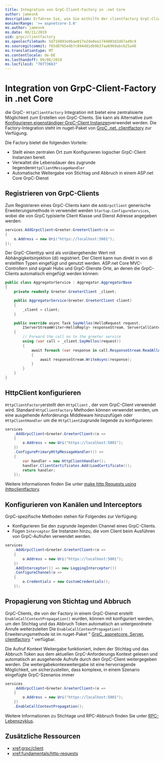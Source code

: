 ```yaml
---
title: Integration von GrpC-Client-Factory in .net Core
author: jamesnk
description: Erfahren Sie, wie Sie mithilfe der clientfactory GrpC-Clients erstellen.
monikerRange: '>= aspnetcore-3.0'
ms.author: jamesnk
ms.date: 08/21/2019
uid: grpc/clientfactory
ms.openlocfilehash: 5d719893e96ae017e2de0ee1744003d2d67a49c9
ms.sourcegitcommit: f65d8765e4b7c894481db9b37aa6969abc625a48
ms.translationtype: MT
ms.contentlocale: de-DE
ms.lasthandoff: 09/06/2019
ms.locfileid: "70773663"
---
```

# <a name="grpc-client-factory-integration-in-net-core"></a>Integration von GrpC-Client-Factory in .net Core

die GrpC- `HttpClientFactory` Integration mit bietet eine zentralisierte Möglichkeit zum Erstellen von GrpC-Clients. Sie kann als Alternative zum [Konfigurieren eigenständiger GrpC-Client Instanzen](xref:grpc/client)verwendet werden. Die Factory-Integration steht im nuget-Paket von [GrpC .net. clientfactory](https://www.nuget.org/packages/Grpc.Net.ClientFactory) zur Verfügung.

Die Factory bietet die folgenden Vorteile:

* Stellt einen zentralen Ort zum Konfigurieren logischer GrpC-Client Instanzen bereit.
* Verwaltet die Lebensdauer des zugrunde liegenden`HttpClientMessageHandler`
* Automatische Weitergabe von Stichtag und Abbruch in einem ASP.net Core GrpC-Dienst

## <a name="register-grpc-clients"></a>Registrieren von GrpC-Clients

Zum Registrieren eines GrpC-Clients kann die `AddGrpcClient` generische Erweiterungsmethode in verwendet werden `Startup.ConfigureServices`, wobei die von GrpC typisierte Client Klasse und Dienst Adresse angegeben werden:

```csharp
services.AddGrpcClient<Greeter.GreeterClient>(o =>
{
    o.Address = new Uri("https://localhost:5001");
});
```

Der GrpC-Clienttyp wird als vorübergehender Wert mit Abhängigkeitsinjektion (di) registriert. Der Client kann nun direkt in von di erstellten Typen eingefügt und genutzt werden. ASP.net Core MVC-Controllern sind signalr Hubs und GrpC-Dienste Orte, an denen die GrpC-Clients automatisch eingefügt werden können:

```csharp
public class AggregatorService : Aggregator.AggregatorBase
{
    private readonly Greeter.GreeterClient _client;

    public AggregatorService(Greeter.GreeterClient client)
    {
        _client = client;
    }

    public override async Task SayHellos(HelloRequest request,
        IServerStreamWriter<HelloReply> responseStream, ServerCallContext context)
    {
        // Forward the call on to the greeter service
        using (var call = _client.SayHellos(request))
        {
            await foreach (var response in call.ResponseStream.ReadAllAsync())
            {
                await responseStream.WriteAsync(response);
            }
        }
    }
}
```

## <a name="configure-httpclient"></a>HttpClient konfigurieren

`HttpClientFactory`erstellt den `HttpClient` , der vom GrpC-Client verwendet wird. Standard `HttpClientFactory` Methoden können verwendet werden, um eine ausgehende Anforderungs Middleware hinzuzufügen oder `HttpClientHandler` um die `HttpClient`zugrunde liegende zu konfigurieren:

```csharp
services
    .AddGrpcClient<Greeter.GreeterClient>(o =>
    {
        o.Address = new Uri("https://localhost:5001");
    })
    .ConfigurePrimaryHttpMessageHandler(() =>
    {
        var handler = new HttpClientHandler();
        handler.ClientCertificates.Add(LoadCertificate());
        return handler;
    });
```

Weitere Informationen finden Sie unter [make http Requests using ihttpclientfactory](xref:fundamentals/http-requests).

## <a name="configure-channel-and-interceptors"></a>Konfigurieren von Kanälen und Interceptors

GrpC-spezifische Methoden stehen für Folgendes zur Verfügung:

* Konfigurieren Sie den zugrunde liegenden Channel eines GrpC-Clients.
* Fügen `Interceptor` Sie Instanzen hinzu, die vom Client beim Ausführen von GrpC-Aufrufen verwendet werden.

```csharp
services
    .AddGrpcClient<Greeter.GreeterClient>(o =>
    {
        o.Address = new Uri("https://localhost:5001");
    })
    .AddInterceptor(() => new LoggingInterceptor())
    .ConfigureChannel(o =>
    {
        o.Credentials = new CustomCredentials();
    });
```

## <a name="deadline-and-cancellation-propagation"></a>Propagierung von Stichtag und Abbruch

GrpC-Clients, die von der Factory in einem GrpC-Dienst erstellt `EnableCallContextPropagation()` wurden, können mit konfiguriert werden, um den Stichtag und das Abbruch Token automatisch an untergeordnete Anrufe weiterzuleiten Die `EnableCallContextPropagation()` Erweiterungsmethode ist im nuget-Paket " [GrpC. aspnetcore. Server. clientfactory](https://www.nuget.org/packages/Grpc.AspNetCore.Server.ClientFactory) " verfügbar.

Die Aufruf Kontext Weitergabe funktioniert, indem der Stichtag und das Abbruch Token aus dem aktuellen GrpC-Anforderungs Kontext gelesen und automatisch an ausgehende Aufrufe durch den GrpC-Client weitergegeben werden. Die weitergabekontexweitergabe ist eine hervorragende Möglichkeit, um sicherzustellen, dass komplexe, in einem Szenario eingefügte GrpC-Szenarios immer

```csharp
services
    .AddGrpcClient<Greeter.GreeterClient>(o =>
    {
        o.Address = new Uri("https://localhost:5001");
    })
    .EnableCallContextPropagation();
```

Weitere Informationen zu Stichtage und RPC-Abbruch finden Sie unter [RPC-Lebenszyklus](https://www.grpc.io/docs/guides/concepts/#rpc-life-cycle).

## <a name="additional-resources"></a>Zusätzliche Ressourcen

* <xref:grpc/client>
* <xref:fundamentals/http-requests>
